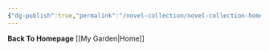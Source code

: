 ```yaml
---
{"dg-publish":true,"permalink":"/novel-collection/novel-collection-homepage/"}
---
```


**Back To Homepage**
[[My Garden\|Home]]